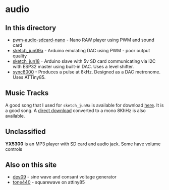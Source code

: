 # audio

## In this directory

* [pwm-audio-sdcard-nano](pwm-audio-sdcard-nano) - Nano RAW player using PWM and sound card
* [sketch_jun09a](sketch_jun09a) - Arduino emulating DAC using PWM - poor output quality
* [sketch_jun18](sketch_jun18) - Arduino slave with 5v SD card communicating via I2C with ESP32 master using built-in DAC. Uses a level shifter. 
* [sync8000](sync8000) - Produces a pulse at 8kHz. Designed as a DAC metronome. Uses ATTiny85.



## Music Tracks

A good song that I used for `sketch_jun9a` is available for download [here](https://freemusicarchive.org/music/BoxCat_Games/Nameless_the_Hackers_RPG_Soundtrack/BoxCat_Games_-_Nameless-_the_Hackers_RPG_Soundtrack_-_10_Epic_Song). It is a good song. A [direct download](https://drive.google.com/file/d/1fU7viQhGI5p9GGPTPLHQ3CrVoz7BrtE9/view?usp=sharing) converted to a mono 8KhHz is also available.

## Unclassified

**YX5300** is an MP3 player with SD card and audio jack. Some have volume controls

## Also on this site

* [dev09](../dev09) - sine wave and consant voltage generator
* [tone440](../attiny85/tone440) - squarewave on attiny85

